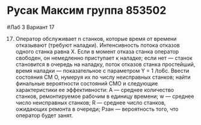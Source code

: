 # Русак Максим группа 853502
#Лаб 3 Вариант 17

17.	Оператор обслуживает n станков, которые время от времени отказывают (требуют наладки). Интенсивность потока отказов одного станка равна X. Если в момент отказа станка оператор свободен, он немедленно приступает к наладке; если нет — станок становится в очередь на наладку, поток отказов станка простейший, время наладки — показательное с параметром Y = 1 /to6c. Ввести состояния СМ О, нумеруя их по числу неисправных станков; найти финальные вероятности состояний СМО и следующие характеристики ее эффективности: А — среднее количество станков, ремонтируемое рабочим в единицу времени; w — среднее число неисправных станков; R — среднее число станков, ожидающих ремонта в очереди; Рзан — вероятность того, что оператор будет занят. 
